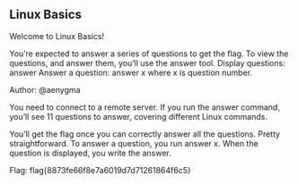 ## Linux Basics
Welcome to Linux Basics!

You’re expected to answer a series of questions to get the flag.
To view the questions, and answer them, you’ll use the answer tool.
Display questions: answer
Answer a question: answer x where x is question number.

Author: @aenygma

You need to connect to a remote server. If you run the answer command, you’ll see 11 questions to answer, covering different Linux commands.


You’ll get the flag once you can correctly answer all the questions. Pretty straightforward. To answer a question, you run answer x. When the question is displayed, you write the answer.

Flag: flag{8873fe66f8e7a6019d7d71261864f6c5}
